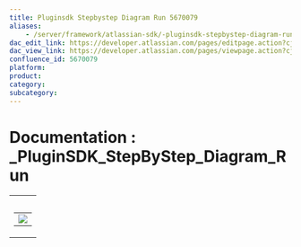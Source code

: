 ```yaml
---
title: Pluginsdk Stepbystep Diagram Run 5670079
aliases:
    - /server/framework/atlassian-sdk/-pluginsdk-stepbystep-diagram-run-5670079.html
dac_edit_link: https://developer.atlassian.com/pages/editpage.action?cjm=wozere&pageId=5670079
dac_view_link: https://developer.atlassian.com/pages/viewpage.action?cjm=wozere&pageId=5670079
confluence_id: 5670079
platform:
product:
category:
subcategory:
---
```

# Documentation : \_PluginSDK\_StepByStep\_Diagram\_Run

<table>
<colgroup>
<col style="width: 100%" />
</colgroup>
<tbody>
<tr class="odd">
<td><table>
<caption> </caption>
<tbody>
<tr class="odd">
<td><img src="/server/framework/atlassian-sdk/images/5865630.png" class="gliffy-macro-image" /></td>
</tr>
</tbody>
</table></td>
</tr>
</tbody>
</table>

















































































































































































































































































































